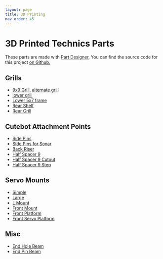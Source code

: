 ```yaml
---
layout: page
title: 3D Printing
nav_order: 45
---
```


# 3D Printed Technics Parts

These parts are made with [Part Designer](https://marian42.de/partdesigner/), You can find 
the source code for this project [on Github.](https://github.com/marian42/partdesigner)



## Grills

* [9x9 Grill](https://marian42.de/partdesigner/?part=0Z12Z17x11ey12dy14z1bz114Y123Y111x19z112z119z12bz13dz15cz122z136z146z167z186z1b8z153z176z193z1c7z1f7z1140z1a4Z1daZ111bx11c2y121dy1108Z1153Z1198Y11f3Y1169x1&name=Cutebot%20grill), [alternate grill](https://marian42.de/partdesigner/?part=0Z12Z17x11ey12dy14z1bz114z124z111x19z112z119z12bz13dz15cz122z136z146z167z186z1b8z153z176z193z1c7z1f7z1140z1a4Z1daZ111bx11c2y121dy1108Z1153Z1198z11fcz1169x1&name=Cutebot%20grill)  
* [lower grill](https://marian42.de/partdesigner/?part=0Z12Z17x11ey02dy069y14z1bz111x19z112z119z12bz122z136z146z167z153z176z193z1c7z1a4Z1daZ111bx11c2y021dy0319y1108z1153z1169x1&name=Cutebot%20lower%20grill)  
* [Lower 5x7 frame](https://marian42.de/partdesigner/?part=4dx19cy1113x11bay11y1dy02dy0c9y1215y171x1161x129bz1322z13bcz1466z1525z15f6z12a1x13c0y1527x16dey1d1y115dy021dy0459y17c5y1329x15f9x1&name=Beam%20Frame%205%20x%207%20half)  
* [Rear Shelf](https://marian42.de/partdesigner/?part=0y17y11ey14dy19cy1113y11bay1299y11y1dy12dy169y1c9y1155y1215y1311y19y120y14fy19ey1115y11bcy129by13bay1fy12fy16by1cby1157y1217y1313y1453y122y1523y153y16dcy1a4y18edy111dy1b5ey1&name=Cutebot%20Rear%20Shelf)  
* [Rear Grill](https://marian42.de/partdesigner/?part=7y01ey04dx19cx1113x11bax1299x03b8y051fz35f0z30z32z3dy02dy0451y017x142x18dx1100x11a3x127ex1399x14fcx13bx182x1f1x1190x1267x137ex14ddx168cx171x1d3x1161x1223x1321x02ax164x1c2x114cx120ax1304x1442x15ccx15bx1b5x113bx11f5x12ebx1425x15abx1785x120y04fy03bay0521y02fy06by0453y05dfy051y16day1a2y18eby111by1b5cy11c4y1e35y1&name=Cutebot%20Rear%20Grill)

## Cutebot Attachment Points

* [Side Pins](https://marian42.de/partdesigner/?part=4dy19cy1113y11bay1299y169y1c9y1155y1215y1311y1100y11a3y127ey14fcy16afy142y117y1142y11fey12f6y15bay1796y15ey126y19eX1115X11bcX129bX13baX1102x11a5y1280y139by14fex16b1y18bcy1b27z3c83z38fy144y119z32bz3200y12f8y1434y1798y19d0y1bcy160y1d5X1163X1225X1323X1465X114ex15cex1&name=FA%20Side%20Pins)  
* [Side Pins for Sonar](https://marian42.de/partdesigner/?part=4dy1299y14fcy16afy142y117y15bay1796y15ey126y19eX1115X11bcX129bX13baX1102x11a5y1280y139by14fex16b1y18bcy1b27z3c83z38fy144y119z32bz3200y12f8y1434y1798y19d0y1bcy160y1d5X1163X1225X1323X1465X114ex15cex1&name=FA%20Side%20Pins%202)  
* [Back Riser](https://marian42.de/partdesigner/?part=1ey14dy19cx1113x11bax1299y13b8y12dy169y1311y1451y142Y1100X11a3X127eX14fcY16afY117Y15eY15baY1796Y126Y182Y1190Y1267Y137eY168cY1893Y1afaZ3c54Z33bY114Z324Z3afY11ebY12dfY1417Y1773Y19a7Y157Y1d3x1161x1223x114cX120aX1304X1&name=Back%20Riser)  
* [Half Spacer 9](https://marian42.de/partdesigner/?part=7y11ey14dy19cy1113y11bay1299y13b8y10y1dy12dy169y1c9y1155y1215y1311y1451y11y120X04fX09eX0115X01bcX029bX03baX035y173y1d5y1163y1225y1323y1465y15f3y113y14ay197y110cy11b1y128ey13aby1510y16c5y11dy1&name=Half%20Spacer%209)  
* [Half Spacer 9 Cutout](https://marian42.de/partdesigner/?part=3b8y10y1451y11y120X04fX09eX0115X01bcX029bX03baX0521X09X035y173y1d5y1163y1225y1323y1465y15f3y113y14ay197y110cy11b1y128ey13aby1510y16c5y11dy1&name=Half%20Spacer%209%20Cutout)  
* [Half Spacer 9 Step](https://marian42.de/partdesigner/?part=0y17y11ey14dy19cy1113y11bay1299y13b8y19X020X04fX09eX0115X01bcX029bX03baX0521X013y135y173y1d5y1163y1225y1323y1465y15f3y11dy14ay197y110cy11b1y128ey13aby1510y16c5y1&name=Half%20Spacer%209%20Step)

## Servo Mounts

* [Simple](https://marian42.de/partdesigner/?part=7X017X13bx13y111y133y171y1d3y16y11by148y195y110ay113y135y073y1d5y1163y11dy14ay097y110cy11b1y166y337y175y1d7y1165y1227y14cy199y110ey11b3y1290y1d9X0152X11fbx1&name=Servo%20Mount%20Simple)  
* [Large](https://marian42.de/partdesigner/?part=51y1a0y1117y11bey129dy13bcz1466z122z136z16dy1cdy1159y1219y1315y1500z15cfz146z167z186z1b8z1a2y1119y11c0y129fy13bey1525z15f6z153z176z1cfy115by121by1317y1457y16b5z17afz193z1c7z1f7z1140z111by11c2y1a4z1daz115dy121dy11aby1286y1108z1153z1206y12fey126fx1386x1198z11fcz12f3x142dx120y14fy19ey1115y11bcy129bz1322z19z112z12fy16by1cby1157y1217y139bz1443z119z12bz13dz15cz17y11ey10z12z1dy12dy117y142y14z1bz126y15ey13bx182x114z124z15bx1b5x1&name=Servo%20Mount%20Lg)  
* [L Mount](https://marian42.de/partdesigner/?part=0Z12Z17y11ey14dy19cy1113y1dy12dy169y1c9y1155y14z1bz114z124z138z155z19z112z120y14fy19ey1115y11bcy12fy16by1cby1157y1217y119z12bz13dz15cz17dz1adz122Z136Z151y1a0y1117y11bey129dy16dy1cdy1159y1219y1315y146z167z186z1b8z1eaz1131z1&name=Servo%20L%20Mount)  
* [Front Mount](https://marian42.de/partdesigner/?part=1eX042X182x111y133y171y1d3y1161y13Z18Z11by148y195y110ay11afy1cz118z125z13cz156z17cz135y173y0d5y1163y1225y113z121z14ay197y010cy11b1y128ey1c4y32cz145z15dz185z1aez1e9z175y1d7y1165y1227y1325y137Z152Z199y110ey11b3y1290y13ady168z192z1b9z1f6z1132z1186z1167X0210X12f1x1&name=Servo%20Mount)  
* [Front Platform](https://marian42.de/partdesigner/?part=0y17Y11eY14dY19cY1113Y11bay11y1dY12dY169Y1c9Y1155Y1215y19Y120Y14fY19eY1115Y1fY12fY16bY1cbY1157Y122Y151Y1a0Y1117Y11beY131Y16dY1cdY1159Y1219Y153Y1a2Y1119Y11c0Y129fY16fY1cfY115bY121bY1317Y1a4y111bY11c2Y12a1Y13c0Y1527Y16dey1d1y115dY121dY1319Y1459Y15e5Y17c5y1&name=Front%20Platform)  
* [Front Servo Platform](https://marian42.de/partdesigner/?part=4dy19cY1113Y11bay169y1c9Y1155Y1215y19y120Y14fY19eY1115Y1fy12fY16bY1cbY1157Y122Y151Y1a0Y1117Y11beY131Y16dY1cdY1159Y1219Y153y1a2Y1119Y11c0Y129fY16fy1cfY115bY121bY1317Y12a1y13c0Y1527Y16dey1319y1459Y15e5Y17c5y1&name=Front%20Servo%20%20Platform)

## Misc

* [End Hole Beam](https://marian42.de/partdesigner/?part=1eX14dy19cX1113y11baX1299y13b8X151fY16d6Z17d2Z17y10Z12Z169y1155y1311y15ddY1dy133X1d3X1223X1463X1&name=End%20Hole%20Beam)  
* [End Pin Beam](https://marian42.de/partdesigner/?part=0z32z37Y11eX14dy19cX1113y11baX1299y13b8X151fY16d6z37d2z3dY169y1155y1311y15ddY133X1d3X1223X1463X1&name=End%20Pin%20Beam)

